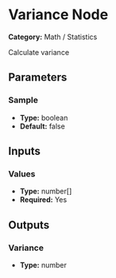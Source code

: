 
# Variance Node

**Category:** Math / Statistics

Calculate variance

## Parameters


### Sample
- **Type:** boolean
- **Default:** false





## Inputs


### Values
- **Type:** number[]
- **Required:** Yes



## Outputs


### Variance
- **Type:** number




